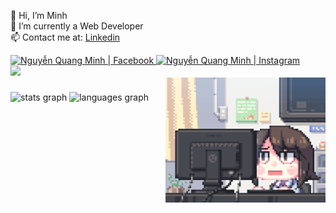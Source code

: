 👋 Hi, I’m Minh  
👀 I’m currently a Web Developer  
📫 Contact me at: [Linkedin](https://www.linkedin.com/in/minh-quang-3325b9209/)

<a href="https://www.facebook.com/hgck000/">
  <img width="40px" alt="Nguyễn Quang Minh | Facebook" src="https://i.pinimg.com/564x/7d/f2/cc/7df2cc2a2a2d14d93354abe29d435ae8.jpg"/>
</a>

<a href="https://www.instagram.com/toilaqminh/">
  <img width="40px" alt="Nguyễn Quang Minh | Instagram" src="https://i.pinimg.com/736x/4d/40/97/4d4097f3c479b8da74d988c322c797fa.jpg"/>
</a>
<br/>

<div align="left">
  <source srcset="https://github-readme-stats.vercel.app/api?username=hgck000&show_icons=true&theme=dark" media="(prefers-color-scheme: dark)">
  <source srcset="https://github-readme-stats.vercel.app/api?username=hgck000&show_icons=true" media="(prefers-color-scheme: light)">
  <img src="https://github-readme-stats.vercel.app/api?username=hgck000&show_icons=true" />
</div>

<img align="right" height="200" src="https://github.com/hgck000/hgck000/blob/main/coding.gif?raw=true"  />

###

<div align="left">
  <img src="https://github-readme-stats.vercel.app/api?username=hgck000&hide_title=false&hide_rank=false&show_icons=true&include_all_commits=true&count_private=true&disable_animations=false&theme=dracula&locale=en&hide_border=false" height="150" alt="stats graph"  />
  <img src="https://github-readme-stats.vercel.app/api/top-langs?username=hgck000&locale=en&hide_title=false&layout=compact&card_width=320&langs_count=5&theme=dracula&hide_border=false" height="150" alt="languages graph"  />
</div>

###

<div align="left">
</div>

